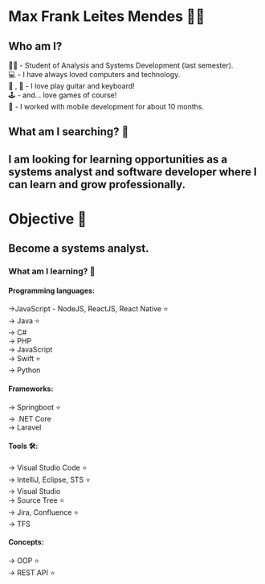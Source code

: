 # Max Frank Leites Mendes :man_technologist:


## Who am I?

:student: - Student of Analysis and Systems Development (last semester). \
:computer: - I have always loved computers and technology. \
:musical_keyboard: , :guitar: - I love play guitar and keyboard!\
:joystick: - and... love games of course! \
:iphone: - I worked with mobile development for about 10 months.

## What am I searching? :mag_right:

## I am looking for learning opportunities as a systems analyst and software developer where I can learn and grow professionally.

# Objective :dart:
## Become a systems analyst.

### What am I learning? :seedling:

#### Programming languages:

->JavaScript - NodeJS, ReactJS, React Native :star: \
-> Java :star: \
-> C# \
-> PHP \
-> JavaScript \
-> Swift :star: \
-> Python

#### Frameworks:

-> Springboot :star: \
-> .NET Core \
-> Laravel

#### Tools :hammer_and_wrench::

-> Visual Studio Code :star: \
-> IntelliJ, Eclipse, STS :star: \
-> Visual Studio \
-> Source Tree  :star: \
-> Jira, Confluence  :star: \
-> TFS

#### Concepts:

-> OOP :star: \
-> REST API :star:
